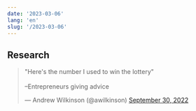 ```yaml
---
date: '2023-03-06'
lang: 'en'
slug: '/2023-03-06'
---
```


## Research

<blockquote class="twitter-tweet"><p lang="en" dir="ltr">&quot;Here&#39;s the number I used to win the lottery&quot;<br/><br/>–Entrepreneurs giving advice</p>&mdash; Andrew Wilkinson (@awilkinson) <a href="https://twitter.com/awilkinson/status/1575941514567774208?ref_src=twsrc%5Etfw">September 30, 2022</a></blockquote>
